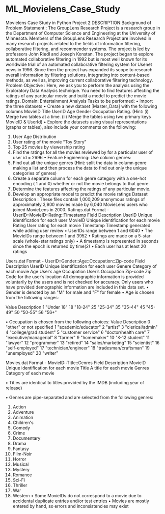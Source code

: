 # ML_Movielens_Case_Study
Movielens Case Study in Python
Project 2 
DESCRIPTION
Background of Problem Statement :
The GroupLens Research Project is a research group in the Department of Computer Science and Engineering at the University of Minnesota. Members of the GroupLens Research Project are involved in many research projects related to the fields of information filtering, collaborative filtering, and recommender systems. The project is led by professors John Riedl and Joseph Konstan. The project began to explore automated collaborative filtering in 1992 but is most well known for its worldwide trial of an automated collaborative filtering system for Usenet news in 1996. Since then the project has expanded its scope to research overall information by filtering solutions, integrating into content-based methods, as well as, improving current collaborative filtering technology.
Problem Objective :
Here, we ask you to perform the analysis using the Exploratory Data Analysis technique. You need to find features affecting the ratings of any particular movie and build a model to predict the movie ratings.
Domain: Entertainment
Analysis Tasks to be performed:
•	Import the three datasets
•	Create a new dataset [Master_Data] with the following columns MovieID Title UserID Age Gender Occupation Rating. (Hint: (i) Merge two tables at a time. (ii) Merge the tables using two primary keys MovieID & UserId)
•	Explore the datasets using visual representations (graphs or tables), also include your comments on the following:
1.	User Age Distribution
2.	User rating of the movie “Toy Story”
3.	Top 25 movies by viewership rating
4.	Find the ratings for all the movies reviewed by for a particular user of user id = 2696
•	Feature Engineering:
            Use column genres:
1.	Find out all the unique genres (Hint: split the data in column genre making a list and then process the data to find out only the unique categories of genres)
2.	Create a separate column for each genre category with a one-hot encoding ( 1 and 0) whether or not the movie belongs to that genre. 
3.	Determine the features affecting the ratings of any particular movie.
4.	Develop an appropriate model to predict the movie ratings
Dataset Description :
These files contain 1,000,209 anonymous ratings of approximately 3,900 movies made by 6,040 MovieLens users who joined MovieLens in 2000.
Ratings.dat
    Format - UserID::MovieID::Rating::Timestamp
Field	Description
UserID	Unique identification for each user
MovieID	Unique identification for each movie
Rating	User rating for each movie
Timestamp	Timestamp generated while adding user review
•	UserIDs range between 1 and 6040 
•	The MovieIDs range between 1 and 3952
•	Ratings are made on a 5-star scale (whole-star ratings only)
•	A timestamp is represented in seconds since the epoch is returned by time(2)
•	Each user has at least 20 ratings
 
Users.dat
Format -  UserID::Gender::Age::Occupation::Zip-code
Field	Description
UserID	Unique identification for each user
Genere	Category of each movie
Age	User’s age
Occupation	User’s Occupation
Zip-code	Zip Code for the user’s location
All demographic information is provided voluntarily by the users and is not checked for accuracy. Only users who have provided demographic information are included in this data set.
•	Gender is denoted by an "M" for male and "F" for female
•	Age is chosen from the following ranges:
 
Value	Description
1	"Under 18"
18	"18-24"
25	"25-34"
35	"35-44"
45	"45-49"
50	"50-55"
56	"56+"
 
•	Occupation is chosen from the following choices:
Value
 	Description
0	"other" or not specified
1	"academic/educator"
2	"artist”
3	"clerical/admin"
4	"college/grad student"
5	"customer service"
6	"doctor/health care"
7	"executive/managerial"
8	"farmer"
9	"homemaker"
10	"K-12 student"
11	"lawyer"
12	"programmer"
13	"retired"
14	 "sales/marketing"
15	"scientist"
16	 "self-employed"
17	"technician/engineer"
18	"tradesman/craftsman"
19	"unemployed"
20	"writer”

Movies.dat
Format - MovieID::Title::Genres
Field	Description
MovieID	Unique identification for each movie
Title	A title for each movie
Genres	Category of each movie
 
•	 Titles are identical to titles provided by the IMDB (including year of release)
 
•	Genres are pipe-separated and are selected from the following genres:
1.	Action
2.	Adventure
3.	Animation
4.	Children's
5.	Comedy
6.	Crime
7.	Documentary
8.	Drama
9.	Fantasy
10.	Film-Noir
11.	Horror
12.	Musical
13.	Mystery
14.	Romance
15.	Sci-Fi
16.	Thriller
17.	War
18.	Western
•	Some MovieIDs do not correspond to a movie due to accidental duplicate entries and/or test entries
•	Movies are mostly entered by hand, so errors and inconsistencies may exist
 
